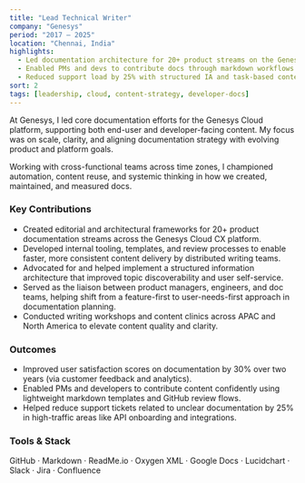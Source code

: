 ```yaml
---
title: "Lead Technical Writer"
company: "Genesys"
period: "2017 – 2025"
location: "Chennai, India"
highlights:
  - Led documentation architecture for 20+ product streams on the Genesys Cloud CX platform.
  - Enabled PMs and devs to contribute docs through markdown workflows.
  - Reduced support load by 25% with structured IA and task-based content.
sort: 2
tags: [leadership, cloud, content-strategy, developer-docs]
---
```



At Genesys, I led core documentation efforts for the Genesys Cloud platform, supporting both end-user and developer-facing content. My focus was on scale, clarity, and aligning documentation strategy with evolving product and platform goals.

Working with cross-functional teams across time zones, I championed automation, content reuse, and systemic thinking in how we created, maintained, and measured docs.

### Key Contributions

- Created editorial and architectural frameworks for 20+ product documentation streams across the Genesys Cloud CX platform.
- Developed internal tooling, templates, and review processes to enable faster, more consistent content delivery by distributed writing teams.
- Advocated for and helped implement a structured information architecture that improved topic discoverability and user self-service.
- Served as the liaison between product managers, engineers, and doc teams, helping shift from a feature-first to user-needs-first approach in documentation planning.
- Conducted writing workshops and content clinics across APAC and North America to elevate content quality and clarity.

### Outcomes

- Improved user satisfaction scores on documentation by 30% over two years (via customer feedback and analytics).
- Enabled PMs and developers to contribute content confidently using lightweight markdown templates and GitHub review flows.
- Helped reduce support tickets related to unclear documentation by 25% in high-traffic areas like API onboarding and integrations.

### Tools & Stack

GitHub · Markdown · ReadMe.io · Oxygen XML · Google Docs · Lucidchart · Slack · Jira · Confluence
